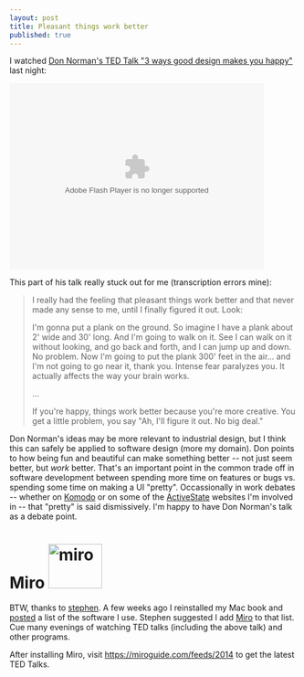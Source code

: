 ```yaml
---
layout: post
title: Pleasant things work better
published: true
---
```


I watched [Don Norman's TED Talk "3 ways good design makes you
happy"](http://www.ted.com/index.php/talks/don_norman_on_design_and_emotion.html)
last night:

<p>
<object width="446" height="326"><param name="movie" value="http://video.ted.com/assets/player/swf/EmbedPlayer.swf"></param><param name="allowFullScreen" value="true" /><param name="wmode" value="transparent"></param><param name="bgColor" value="#ffffff"></param> <param name="flashvars" value="vu=http://video.ted.com/talks/embed/DonNorman_2003-embed_high.flv&su=http://images.ted.com/images/ted/tedindex/embed-posters/DonNorman-2003.embed_thumbnail.jpg&vw=432&vh=240&ap=0&ti=480" /><embed src="http://video.ted.com/assets/player/swf/EmbedPlayer.swf" pluginspace="http://www.macromedia.com/go/getflashplayer" type="application/x-shockwave-flash" wmode="transparent" bgColor="#ffffff" width="446" height="326" allowFullScreen="true" flashvars="vu=http://video.ted.com/talks/embed/DonNorman_2003-embed_high.flv&su=http://images.ted.com/images/ted/tedindex/embed-posters/DonNorman-2003.embed_thumbnail.jpg&vw=432&vh=240&ap=0&ti=480"></embed></object>
</p>

This part of his talk really stuck out for me (transcription errors mine):

> I really had the feeling that pleasant things work better and that never made
> any sense to me, until I finally figured it out. Look:
> 
> I'm gonna put a plank on the ground. So imagine I have a plank about 2' wide
> and 30' long. And I'm going to walk on it. See I can walk on it without
> looking, and go back and forth, and I can jump up and down. No problem. Now I'm
> going to put the plank 300' feet in the air... and I'm not going to go near it,
> thank you. Intense fear paralyzes you. It actually affects the way your brain
> works.
>
> ...
> 
> If you're happy, things work better because you're more creative. You get a
> little problem, you say "Ah, I'll figure it out. No big deal."

Don Norman's ideas may be more relevant to industrial design, but I think this
can safely be applied to software design (more my domain). Don points to how
being fun and beautiful can make something better -- not just seem better, but
*work* better. That's an important point in the common trade off in software
development between spending more time on features or bugs vs. spending some
time on making a UI "pretty". Occassionally in work debates -- whether on
[Komodo](http://www.activestate.com/komodo/) or on some of the
[ActiveState](http://www.activestate.com/) websites I'm involved in -- that
"pretty" is said dismissively. I'm happy to have Don Norman's talk as a debate
point.


# Miro <img src="http://dl.getdropbox.com/u/1301040/blog/2009/06/miro2.png" alt="miro" title="miro" width="94" height="78" class="right100">

BTW, thanks to
[stephen](http://trentm.com/blog/archives/2009/04/24/re-installing-mac-os-x-software-i-use/#comment-2533).
A few weeks ago I reinstalled my Mac book and
[posted](http://trentm.com/blog/archives/2009/04/24/re-installing-mac-os-x-software-i-use/)
a list of the software I use. Stephen suggested I add
[Miro](http://www.getmiro.com/) to that list. Cue many evenings of watching TED
talks (including the above talk) and other programs.

After installing Miro, visit <https://miroguide.com/feeds/2014> to get the latest TED Talks.



